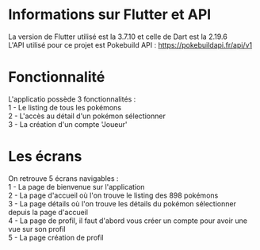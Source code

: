 # Informations sur Flutter et API

La version de Flutter  utilisé est la 3.7.10 et celle de Dart est la 2.19.6  
L'API utilisé pour ce projet est Pokebuild API : https://pokebuildapi.fr/api/v1 

# Fonctionnalité

L'applicatio possède 3 fonctionnalités :  
  1 - Le listing de tous les pokémons  
  2 - L'accès au détail d'un pokémon sélectionner  
  3 - La création d'un compte 'Joueur'  

# Les écrans
On retrouve 5 écrans navigables :  
1 - La page de bienvenue sur l'application  
2 - La page d'accueil où l'on trouve le listing des 898 pokémons  
3 - La page détails où l'on trouve les détails du pokémon sélectionner depuis la page d'accueil  
4 - La page de profil, il faut d'abord vous créer un compte pour avoir une vue sur son profil  
5 - La page création de profil
